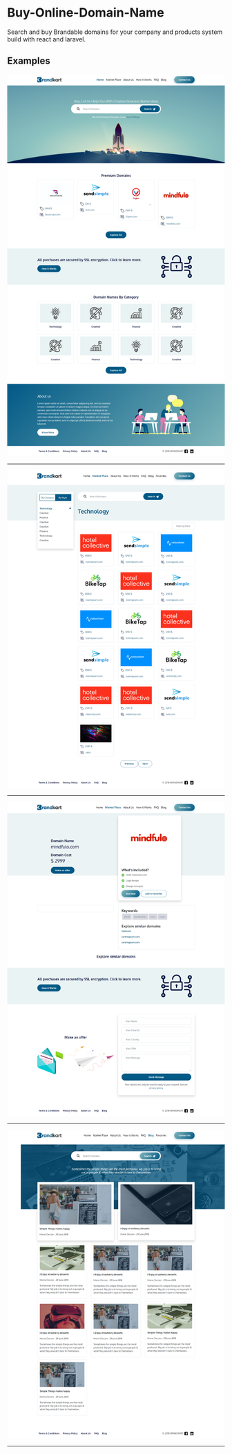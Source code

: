 # Buy-Online-Domain-Name
Search and buy Brandable domains for your company and products system build with react and laravel.

## Examples
![Buy-Online-Domain-Name](https://github.com/LazyBruceWayne/Buy-Online-Domain-Name/blob/master/1.png)
<hr>

![Buy-Online-Domain-Name](https://github.com/LazyBruceWayne/Buy-Online-Domain-Name/blob/master/2.png)
<hr>

![Buy-Online-Domain-Name](https://github.com/LazyBruceWayne/Buy-Online-Domain-Name/blob/master/3.png)
<hr>

![Buy-Online-Domain-Name](https://github.com/LazyBruceWayne/Buy-Online-Domain-Name/blob/master/4.png)
<hr>
